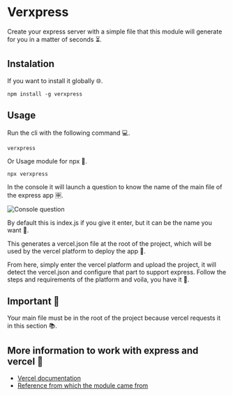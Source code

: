 # Verxpress
Create your express server with a simple file that this module will generate for you in a matter of seconds ⏳.

## Instalation

If you want to install it globally 🌐.
```console
npm install -g verxpress
```

## Usage

Run the cli with the following command 💻.
```console
verxpress
```

Or Usage module for npx 🎽.
```console
npx verxpress
```

In the console it will launch a question to know the name of the main file of the express app 🈸.

![Console question](https://res.cloudinary.com/alexandermontillarivera/image/upload/v1654818453/screenshot_o7thai.png)

By default this is index.js if you give it enter, but it can be the name you want 📛.

This generates a vercel.json file at the root of the project, which will be used by the vercel platform to deploy the app 🚀.

From here, simply enter the vercel platform and upload the project, it will detect the vercel.json and configure that part to support express. Follow the steps and requirements of the platform and voila, you have it 🎉.

## **Important 👀**

Your main file must be in the root of the project because vercel requests it in this section 📚.

## More information to work with express and vercel 📃

  * [Vercel documentation](https://vercel.com/guides/using-express-with-vercel)
  * [Reference from which the module came from](https://dev.to/hte305/deploy-express-js-app-to-vercel-38jb)
